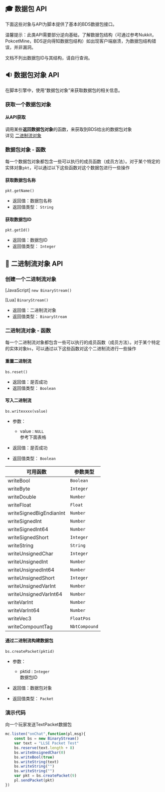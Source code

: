 ##  🎓 数据包 API

下面这些对象与API为脚本提供了基本的BDS数据包接口。 

温馨提示：此类API需要部分逆向基础，了解数据包结构（可通过参考Nukkit，PokcetMine，BDS逆向得知数据包结构）如出现客户端崩溃，为数据包结构错误，并非漏洞。 

文档不列出数据包ID与其结构，请自行查询。

## 🔉 数据包对象 API

在脚本引擎中，使用“数据包对象”来获取数据包的相关信息。

### 获取一个数据包对象

#### 从API获取

调用某些**返回数据包对象**的函数，来获取到BDS给出的数据包对象    
详见 [二进制流对象](#🔌-二进制流对象-api) 

### 数据包对象 - 函数

每一个数据包对象都包含一些可以执行的成员函数（成员方法）。对于某个特定的实体对象`pkt`，可以通过以下这些函数对这个数据包进行一些操作

#### 获取数据包名称

`pkt.getName()`

- 返回值：数据包名称
- 返回值类型： `String`

#### 获取数据包ID

`pkt.getId()`

- 返回值：数据包ID
- 返回值类型： `Integer`

## 🔌 二进制流对象 API

### 创建一个二进制流对象

[JavaScript] ```new BinaryStream()```

[Lua] ```BinaryStream()```

- 返回值：二进制流对象
- 返回值类型： `BinaryStream`

### 二进制流对象 - 函数

每一个二进制流对象都包含一些可以执行的成员函数（成员方法）。对于某个特定的实体对象`bs`，可以通过以下这些函数对这个二进制流进行一些操作

#### 重置二进制流

`bs.reset()`

- 返回值：是否成功
- 返回值类型： `Boolean`

#### 写入二进制流

`bs.writexxxx(value)`

- 参数：
  - value : `NULL`  
    参考下面表格

- 返回值：是否成功
- 返回值类型： `Boolean`

| 可用函数                    | 参数类型          |
|-------------------------|---------------|
| writeBool               | `Boolean`     | 
| writeByte               | `Integer`     | 
| writeDouble             | `Number`      | 
| writeFloat              | `Float`       | 
| writeSignedBigEndianInt | `Number`      | 
| writeSignedInt          | `Number`      | 
| writeSignedInt64        | `Number`      | 
| writeSignedShort        | `Integer`     | 
| writeString             | `String`      | 
| writeUnsignedChar       | `Integer`     | 
| writeUnsignedInt        | `Number`      | 
| writeUnsignedInt64      | `Number`      | 
| writeUnsignedShort      | `Integer`     | 
| writeUnsignedVarInt     | `Number`      | 
| writeUnsignedVarInt64   | `Number`      |
| writeVarInt             | `Number`      |
| writeVarInt64           | `Number`      |
| writeVec3               | `FloatPos`    |
| writeCompountTag        | `NbtCompound` |

#### 通过二进制流构建数据包

`bs.createPacket(pktid)`

- 参数：
  - pktid : `Integer`  
    数据包ID

- 返回值：数据包对象
- 返回值类型： `Packet`

### 演示代码

向一个玩家发送TextPacket数据包
```js
mc.listen("onChat",function(pl,msg){
    const bs = new BinaryStream()
    var text = "LLSE Packet Test"
    bs.reserve(text.length + 8)
    bs.writeUnsignedChar(0)
    bs.writeBool(true)
    bs.writeString(text)
    bs.writeString("")
    bs.writeString("")
    var pkt = bs.createPacket(9)
    pl.sendPacket(pkt)
})
```
